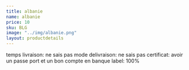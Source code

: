 ```yaml
---
title: albanie
name: albanie
price: 10
sku: BLG
image: "../img/albanie.png"
layout: productdetails
---
```


temps livraison: ne sais pas
mode delivraison: ne sais pas
certificat: avoir un passe port et un bon compte en banque
label: 100%
